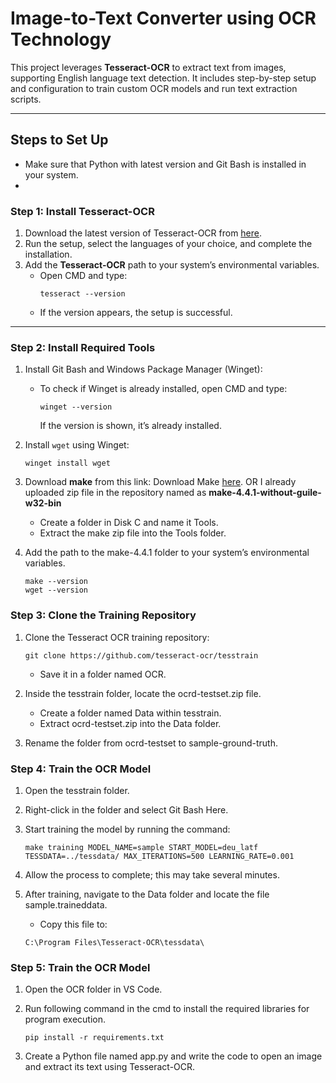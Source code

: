 # Image-to-Text Converter using OCR Technology  

This project leverages **Tesseract-OCR** to extract text from images, supporting English language text detection. It includes step-by-step setup and configuration to train custom OCR models and run text extraction scripts.  

---

## Steps to Set Up  

- Make sure that Python with latest version and Git Bash is installed in your system.
- 
### Step 1: Install Tesseract-OCR  
1. Download the latest version of Tesseract-OCR from [here](https://github.com/UB-Mannheim/tesseract/wiki).  
2. Run the setup, select the languages of your choice, and complete the installation.  
3. Add the **Tesseract-OCR** path to your system’s environmental variables.  
   - Open CMD and type:  
     ```shell
     tesseract --version
     ```
   - If the version appears, the setup is successful.  

---

### Step 2: Install Required Tools  
1. Install Git Bash and Windows Package Manager (Winget):  
   - To check if Winget is already installed, open CMD and type:  
     ```shell
     winget --version
     ```  
     If the version is shown, it’s already installed.  

2. Install `wget` using Winget:  
   ```shell
   winget install wget
   ```

3. Download **make** from this link:
   Download Make [here](https://sourceforge.net/projects/ezwinports/files/make-4.4.1-without-guile-w32-bin.zip/download?use_mirror=cyfuture).
                                    OR
   I already uploaded zip file in the repository named as **make-4.4.1-without-guile-w32-bin**
   - Create a folder in Disk C and name it Tools.
   - Extract the make zip file into the Tools folder.

5. Add the path to the make-4.4.1 folder to your system’s environmental variables.
   ```shell
   make --version
   wget --version
   ```
   
### Step 3: Clone the Training Repository

1. Clone the Tesseract OCR training repository:
   ```shell
   git clone https://github.com/tesseract-ocr/tesstrain
   ```
   - Save it in a folder named OCR.

2. Inside the tesstrain folder, locate the ocrd-testset.zip file.
   - Create a folder named Data within tesstrain.
   - Extract ocrd-testset.zip into the Data folder.

3. Rename the folder from ocrd-testset to sample-ground-truth.

### Step 4: Train the OCR Model

1. Open the tesstrain folder.

2. Right-click in the folder and select Git Bash Here.

3. Start training the model by running the command:
   ```shell
   make training MODEL_NAME=sample START_MODEL=deu_latf TESSDATA=../tessdata/ MAX_ITERATIONS=500 LEARNING_RATE=0.001
   ```

4. Allow the process to complete; this may take several minutes.

5. After training, navigate to the Data folder and locate the file sample.traineddata.
   - Copy this file to:
   ```text
   C:\Program Files\Tesseract-OCR\tessdata\
   ```
### Step 5: Train the OCR Model

1. Open the OCR folder in VS Code.

2. Run following command in the cmd to install the required libraries for program execution.
   ```shell
   pip install -r requirements.txt
   ```

3. Create a Python file named app.py and write the code to open an image and extract its text using Tesseract-OCR.
